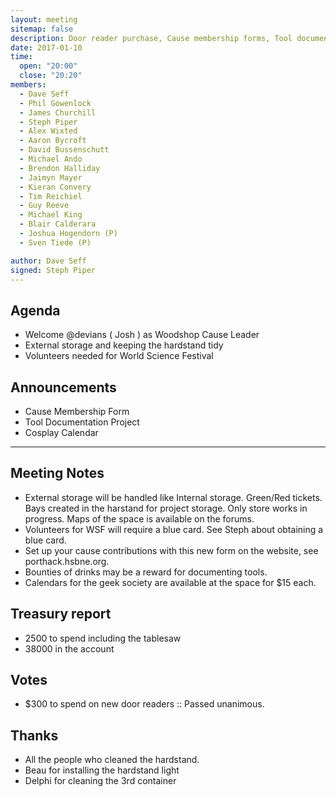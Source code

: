 ```yaml
---
layout: meeting
sitemap: false
description: Door reader purchase, Cause membership forms, Tool documentation project. 
date: 2017-01-10
time:
  open: "20:00"
  close: "20:20"
members:
  - Dave Seff
  - Phil Gowenlock
  - James Churchill
  - Steph Piper
  - Alex Wixted
  - Aaron Bycroft
  - David Bussenschutt
  - Michael Ando
  - Brendon Halliday
  - Jaimyn Mayer
  - Kieran Convery
  - Tim Reichiel
  - Guy Reeve
  - Michael King
  - Blair Calderara
  - Joshua Hogendorn (P)
  - Sven Tiede (P)

author: Dave Seff
signed: Steph Piper
---
```


## Agenda

 - Welcome @devians ( Josh ) as Woodshop Cause Leader
 - External storage and keeping the hardstand tidy
 - Volunteers needed for World Science Festival

## Announcements
 - Cause Membership Form
 - Tool Documentation Project
 - Cosplay Calendar

---

## Meeting Notes

 - External storage will be handled like Internal storage. Green/Red tickets. Bays created in the harstand for project storage. Only store works in progress. Maps of the space is available on the forums.
 - Volunteers for WSF will require a blue card. See Steph about obtaining a blue card.
 - Set up your cause contributions with this new form on the website, see porthack.hsbne.org.
 - Bounties of drinks may be a reward for documenting tools.
 - Calendars for the geek society are available at the space for $15 each.

## Treasury report

 - 2500 to spend including the tablesaw
 - 38000 in the account

## Votes
 - $300 to spend on new door readers :: Passed unanimous.

## Thanks
 - All the people who cleaned the hardstand.
 - Beau for installing the hardstand light
 - Delphi for cleaning the 3rd container
 
